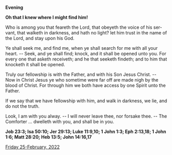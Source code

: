 **Evening**

**Oh that I knew where I might find him!**
 
Who is among you that feareth the Lord, that obeyeth the voice of his ser-vant, that walketh in darkness, and hath no light? let him trust in the name of the Lord, and stay upon his God.
 
Ye shall seek me, and find me, when ye shall search for me with all your heart. -- Seek, and ye shall find; knock, and it shall be opened unto you. For every one that asketh receiveth; and he that seeketh findeth; and to him that knocketh it shall be opened.
 
Truly our fellowship is with the Father, and with his Son Jesus Christ. -- Now in Christ Jesus ye who sometime were far off are made nigh by the blood of Christ. For through him we both have access by one Spirit unto the Father.
 
If we say that we have fellowship with him, and walk in darkness, we lie, and do not the truth.
 
Look, I am with you alway. -- I will never leave thee, nor forsake thee. -- The Comforter ... dwelleth with you, and shall be in you.  

**Job 23:3; Isa 50:10; Jer 29:13; Luke 11:9,10; 1 John 1:3; Eph 2:13,18; 1 John 1:6; Matt 28:20; Heb 13:5; John 14:16,17**

[Friday 25-February, 2022](https://t.me/daily_light)
